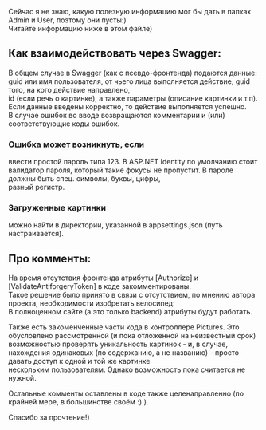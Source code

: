 Сейчас я не знаю, какую полезную информацию мог бы дать в папках Admin и User, поэтому они пусты:)  
Читайте информацию ниже в этом файле)  

## Как взаимодействовать через Swagger:

В общем случае в Swagger (как с псевдо-фронтенда) подаются данные: guid или имя пользователя, от чьего лица выполняется действие, guid того, на кого действие направлено,  
id (если речь о картинке), а также параметры (описание картинки и т.п). Если данные введены корректно, то действие выполняется успешно.  
В случае ошибок во вводе возвращаются комментарии и (или) соответствующие коды ошибок.  
### Ошибка может возникнуть, если  
ввести простой пароль типа 123. В ASP.NET Identity по умолчанию стоит валидатор пароля, который такие фокусы не пропустит. В пароле должны быть спец. символы, буквы, цифры,  
разный регистр.
### Загруженные картинки  
можно найти в директории, указанной в appsettings.json (путь настраивается).  

## Про комменты:

На время отсутствия фронтенда атрибуты [Authorize] и [ValidateAntiforgeryToken] в коде закомментированы.  
Такое решение было принято в связи с отсутствием, по мнению автора проекта, необходимости изобретать велосипед:  
В полноценном сайте (а это только backend) атрибуты будут работать.  

Также есть закоменченные части кода в контроллере Pictures. Это обусловлено рассмотренной (и пока отложенной на неизвестный срок) возможностью
проверять уникальность картинок - и, в случае, нахождения одинаковых (по содержанию, а не названию) - просто давать доступ к одной и той же картинке  
нескольким пользователям. Однако возможность пока считается не нужной.  

Остальные комменты оставлены в коде также целенаправленно (по крайней мере, в большинстве своём :) ).

Спасибо за прочтение!)